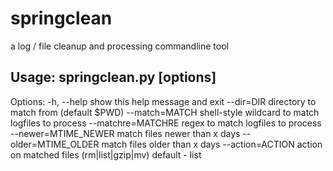 springclean
===========

a log / file cleanup and processing commandline tool

Usage: springclean.py [options]
-------------------------------

Options:
  -h, --help           show this help message and exit
  --dir=DIR            directory to match from (default $PWD)
  --match=MATCH        shell-style wildcard to match logfiles to process
  --matchre=MATCHRE    regex to match logfiles to process
  --newer=MTIME_NEWER  match files newer than x days
  --older=MTIME_OLDER  match files older than x days
  --action=ACTION      action on matched files (rm|list|gzip|mv) default -
                       list
